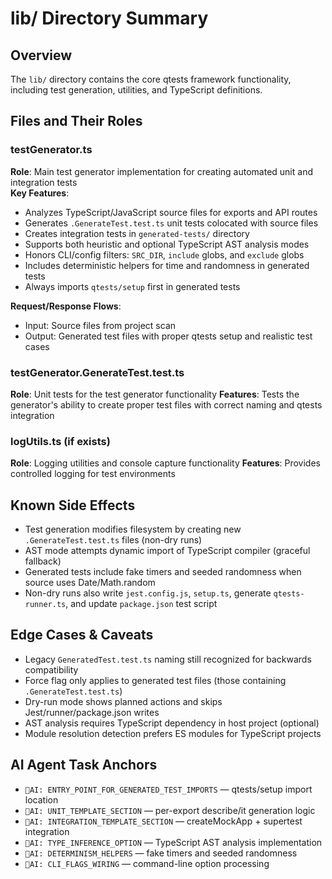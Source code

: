 # lib/ Directory Summary

## Overview
The `lib/` directory contains the core qtests framework functionality, including test generation, utilities, and TypeScript definitions.

## Files and Their Roles

### testGenerator.ts
**Role**: Main test generator implementation for creating automated unit and integration tests  
**Key Features**:
- Analyzes TypeScript/JavaScript source files for exports and API routes
- Generates `.GenerateTest.test.ts` unit tests colocated with source files
- Creates integration tests in `generated-tests/` directory
- Supports both heuristic and optional TypeScript AST analysis modes
- Honors CLI/config filters: `SRC_DIR`, `include` globs, and `exclude` globs
- Includes deterministic helpers for time and randomness in generated tests
- Always imports `qtests/setup` first in generated tests

**Request/Response Flows**: 
- Input: Source files from project scan
- Output: Generated test files with proper qtests setup and realistic test cases

### testGenerator.GenerateTest.test.ts  
**Role**: Unit tests for the test generator functionality
**Features**: Tests the generator's ability to create proper test files with correct naming and qtests integration

### logUtils.ts (if exists)
**Role**: Logging utilities and console capture functionality
**Features**: Provides controlled logging for test environments

## Known Side Effects
- Test generation modifies filesystem by creating new `.GenerateTest.test.ts` files (non-dry runs)
- AST mode attempts dynamic import of TypeScript compiler (graceful fallback)
- Generated tests include fake timers and seeded randomness when source uses Date/Math.random
- Non-dry runs also write `jest.config.js`, `setup.ts`, generate `qtests-runner.ts`, and update `package.json` test script

## Edge Cases & Caveats
- Legacy `GeneratedTest.test.ts` naming still recognized for backwards compatibility
- Force flag only applies to generated test files (those containing `.GenerateTest.test.ts`)
- Dry-run mode shows planned actions and skips Jest/runner/package.json writes
- AST analysis requires TypeScript dependency in host project (optional)
- Module resolution detection prefers ES modules for TypeScript projects

## AI Agent Task Anchors
- `🚩AI: ENTRY_POINT_FOR_GENERATED_TEST_IMPORTS` — qtests/setup import location
- `🚩AI: UNIT_TEMPLATE_SECTION` — per-export describe/it generation logic  
- `🚩AI: INTEGRATION_TEMPLATE_SECTION` — createMockApp + supertest integration
- `🚩AI: TYPE_INFERENCE_OPTION` — TypeScript AST analysis implementation
- `🚩AI: DETERMINISM_HELPERS` — fake timers and seeded randomness
- `🚩AI: CLI_FLAGS_WIRING` — command-line option processing
